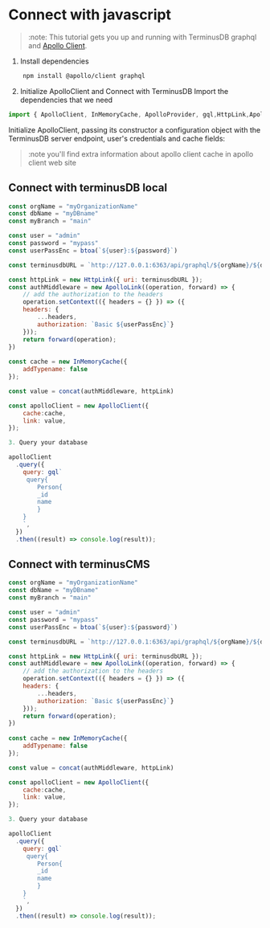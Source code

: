 # Connect with javascript

> :note:
> This tutorial gets you up and running with TerminusDB graphql and [Apollo Client](https://www.apollographql.com/docs/react/get-started/).

1. Install dependencies 

```bash 
    npm install @apollo/client graphql
```

2. Initialize ApolloClient and Connect with TerminusDB
Import the dependencies that we need

```js
import { ApolloClient, InMemoryCache, ApolloProvider, gql,HttpLink,ApolloLink } from '@apollo/client';

```

Initialize ApolloClient, passing its constructor a configuration object with the TerminusDB server endpoint, user's credentials
and cache fields:
> :note 
> you'll find extra information about apollo client cache in apollo client web site

## Connect with terminusDB local

```js
const orgName = "myOrganizationName"
const dbName = "myDBname"
const myBranch = "main"

const user = "admin"
const password = "mypass"
const userPassEnc = btoa(`${user}:${password}`)

const terminusdbURL = `http://127.0.0.1:6363/api/graphql/${orgName}/${dbName}/local/branch/${myBranch}/`

const httpLink = new HttpLink({ uri: terminusdbURL });
const authMiddleware = new ApolloLink((operation, forward) => {
    // add the authorization to the headers
    operation.setContext(({ headers = {} }) => ({
    headers: {
        ...headers,
        authorization: `Basic ${userPassEnc}`}
    }));
    return forward(operation);
})
    
const cache = new InMemoryCache({
    addTypename: false
});

const value = concat(authMiddleware, httpLink)

const apolloClient = new ApolloClient({
    cache:cache,
    link: value,       
});

3. Query your database

apolloClient
  .query({
    query: gql`
     query{
        Person{
        _id
        name
        }
    }
    `,
  })
  .then((result) => console.log(result));
```

## Connect with terminusCMS 

```js
const orgName = "myOrganizationName"
const dbName = "myDBname"
const myBranch = "main"

const user = "admin"
const password = "mypass"
const userPassEnc = btoa(`${user}:${password}`)

const terminusdbURL = `http://127.0.0.1:6363/api/graphql/${orgName}/${dbName}/local/branch/${myBranch}/`

const httpLink = new HttpLink({ uri: terminusdbURL });
const authMiddleware = new ApolloLink((operation, forward) => {
    // add the authorization to the headers
    operation.setContext(({ headers = {} }) => ({
    headers: {
        ...headers,
        authorization: `Basic ${userPassEnc}`}
    }));
    return forward(operation);
})
    
const cache = new InMemoryCache({
    addTypename: false
});

const value = concat(authMiddleware, httpLink)

const apolloClient = new ApolloClient({
    cache:cache,
    link: value,       
});

3. Query your database

apolloClient
  .query({
    query: gql`
     query{
        Person{
        _id
        name
        }
    }
    `,
  })
  .then((result) => console.log(result));



